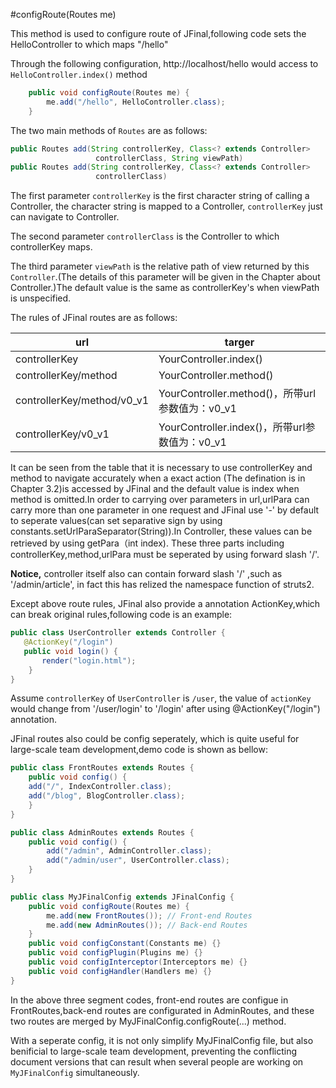 #configRoute(Routes me)

This method is used to configure route of JFinal,following code sets the HelloController to which maps "/hello"

Through the following configuration, http://localhost/hello would access to `HelloController.index()` method

```java
	public void configRoute(Routes me) {
		me.add("/hello", HelloController.class);
	}
```	

The two main methods of `Routes` are as follows:


```java
public Routes add(String controllerKey, Class<? extends Controller>
                   controllerClass, String viewPath)
public Routes add(String controllerKey, Class<? extends Controller>
                   controllerClass)
```

The first parameter `controllerKey` is the first character string of calling a Controller, the character string is mapped to a Controller, `controllerKey` just can navigate to Controller.

The second parameter `controllerClass` is the Controller to which controllerKey maps.

The third parameter `viewPath` is the relative path of view returned by this `Controller`.(The details of this parameter will be given in the Chapter about Controller.)The default value is the same as controllerKey's when viewPath is unspecified.

The rules of JFinal routes are as follows:


| url                     |  targer
|----------------------------|----------
| controllerKey              | YourController.index()  
| controllerKey/method       | YourController.method() 
| controllerKey/method/v0_v1 | YourController.method()，所带url参数值为：v0_v1 
| controllerKey/v0_v1        |YourController.index()，所带url参数值为：v0_v1 

  It can be seen from the table that it is necessary to use controllerKey and method to navigate accurately when a  exact action (The defination is in Chapter 3.2)is accessed by JFinal and the default value is index when method is omitted.In order to carrying over parameters in url,urlPara can carry more than one parameter in one request and JFinal use '-' by default to seperate values(can set separative sign by using constants.setUrlParaSeparator(String)).In Controller, these values can be retrieved by using getPara（int index).
These three parts including controllerKey,method,urlPara must be seperated by using forward slash '/'.

**Notice,** controller itself also can contain forward slash '/' ,such as '/admin/article', in fact this has relized the namespace function of struts2.

 Except above route rules, JFinal also provide a annotation ActionKey,which can break original rules,following code is an example:

```java
public class UserController extends Controller {
   @ActionKey("/login")
   public void login() {
       render("login.html");
    }
}
```

Assume `controllerKey` of `UserController` is `/user`, the value of `actionKey` would change from '/user/login' to '/login' after using @ActionKey("/login") annotation.


JFinal routes also could be config seperately, which is quite useful for large-scale team development,demo code is shown as bellow:

```java
public class FrontRoutes extends Routes {
    public void config() {
    add("/", IndexController.class);
    add("/blog", BlogController.class);
    }
}

public class AdminRoutes extends Routes {
    public void config() {
        add("/admin", AdminController.class);
        add("/admin/user", UserController.class);
    }
}

public class MyJFinalConfig extends JFinalConfig {
    public void configRoute(Routes me) {
        me.add(new FrontRoutes()); // Front-end Routes
        me.add(new AdminRoutes()); // Back-end Routes
    }
    public void configConstant(Constants me) {}
    public void configPlugin(Plugins me) {}
    public void configInterceptor(Interceptors me) {}
    public void configHandler(Handlers me) {}
}
```

In the above three segment codes, front-end routes are configue in FrontRoutes,back-end routes are configurated in AdminRoutes, and these two routes are merged by MyJFinalConfig.configRoute(...) method.

With a seperate config, it is not only simplify MyJFinalConfig file, but also benificial to  large-scale team development, preventing the conflicting document versions that can result when several people are working on `MyJFinalConfig` simultaneously.
